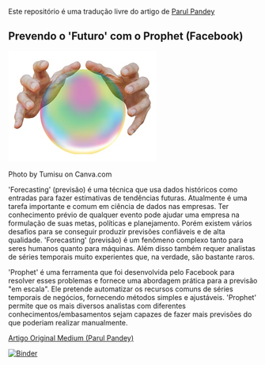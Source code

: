 Este repositório é uma tradução livre do artigo de [Parul Pandey](https://medium.com/@parulnith/predicting-the-future-with-facebook-s-prophet-bdfe11af10ff)


## Prevendo o 'Futuro' com o Prophet (Facebook)

![](https://github.com/leodenale/Prevendo-o-Futuro-com-Prophet/blob/master/image/image1.jpg)

Photo by Tumisu on Canva.com

'Forecasting' (previsão) é uma técnica que usa dados históricos como entradas para fazer estimativas de tendências futuras. Atualmente é uma tarefa importante e comum em ciência de dados nas empresas. Ter conhecimento prévio de qualquer evento pode ajudar uma empresa na formulação de suas metas, políticas e planejamento. Porém existem vários desafios para se conseguir produzir previsões confiáveis e de alta qualidade. 'Forecasting' (previsão) é um fenômeno complexo tanto para seres humanos quanto para máquinas. Além disso também requer analistas de séries temporais muito experientes que, na verdade, são bastante raros.

'Prophet' é uma ferramenta que foi desenvolvida pelo Facebook para resolver esses problemas e fornece uma abordagem prática para a previsão "em escala". Ele pretende automatizar os recursos comuns de séries temporais de negócios, fornecendo métodos simples e ajustáveis. 'Prophet' permite que os mais diversos analistas com diferentes conhecimentos/embasamentos sejam capazes de fazer mais previsões do que poderiam realizar manualmente.

[Artigo Original Medium (Parul Pandey)](https://medium.com/@parulnith/predicting-the-future-with-facebook-s-prophet-bdfe11af10ff)

[![Binder](https://mybinder.org/badge_logo.svg)](https://hub-binder.mybinder.ovh/user/leodenale-preve-uro-com-prophet-wfrwqsrk/notebooks/Prevendo-o-Futuro-com-Prophet.ipynb)
